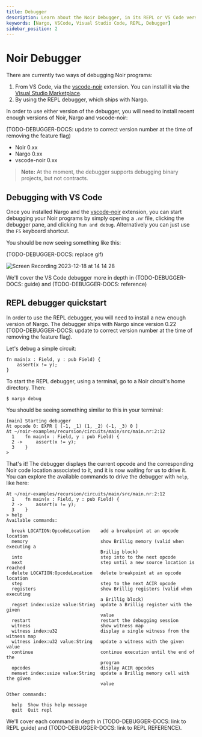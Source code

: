 ```yaml
---
title: Debugger
description: Learn about the Noir Debugger, in its REPL or VS Code versions.
keywords: [Nargo, VSCode, Visual Studio Code, REPL, Debugger]
sidebar_position: 2
---
```


# Noir Debugger

There are currently two ways of debugging Noir programs:

1. From VS Code, via the [vscode-noir](https://github.com/noir-lang/vscode-noir) extension. You can install it via the [Visual Studio Marketplace](https://marketplace.visualstudio.com/items?itemName=noir-lang.vscode-noir).
2. By using the REPL debugger, which ships with Nargo.

In order to use either version of the debugger, you will need to install recent enough versions of Noir, Nargo and vscode-noir:

(TODO-DEBUGGER-DOCS: update to correct version number at the time of removing the feature flag)
- Noir 0.xx 
- Nargo 0.xx
- vscode-noir 0.xx

> **Note:** At the moment, the debugger supports debugging binary projects, but not contracts.


## Debugging with VS Code

Once you installed Nargo and the [vscode-noir](https://github.com/noir-lang/vscode-noir) extension, you can start debugging your Noir programs by simply opening a `.nr` file, clicking the debugger pane, and clicking `Run and debug`. Alternatively you can just use the `F5` keyboard shortcut.

You should be now seeing something like this:

(TODO-DEBUGGER-DOCS: replace gif)

![Screen Recording 2023-12-18 at 14 14 28](https://github.com/manastech/noir/assets/651693/36b4becb-953a-4158-9c5a-7a185673f54f)

We'll cover the VS Code debugger more in depth in (TODO-DEBUGGER-DOCS: guide) and (TODO-DEBUGGER-DOCS: reference) 

## REPL debugger quickstart

In order to use the REPL debugger, you will need to install a new enough version of Nargo. The debugger ships with Nargo since version 0.22 (TODO-DEBUGGER-DOCS: update to correct version number at the time of removing the feature flag).

Let's debug a simple circuit:

```
fn main(x : Field, y : pub Field) {
    assert(x != y);
}
```

To start the REPL debugger, using a terminal, go to a Noir circuit's home directory. Then:

`$ nargo debug`

You should be seeing something similar to this in your terminal:

```
[main] Starting debugger
At opcode 0: EXPR [ (-1, _1) (1, _2) (-1, _3) 0 ]
At ~/noir-examples/recursion/circuits/main/src/main.nr:2:12
  1    fn main(x : Field, y : pub Field) {
  2 ->     assert(x != y);
  3    }
> 
```


That's it! The debugger displays the current opcode and the corresponding Noir code location associated to it, and it is now waiting for us to drive it. You can explore the available commands to drive the debugger with `help`, like here:

```
At ~/noir-examples/recursion/circuits/main/src/main.nr:2:12
  1    fn main(x : Field, y : pub Field) {
  2 ->     assert(x != y);
  3    }
> help
Available commands:

  break LOCATION:OpcodeLocation    add a breakpoint at an opcode location
  memory                           show Brillig memory (valid when executing a
                                   Brillig block)
  into                             step into to the next opcode
  next                             step until a new source location is reached
  delete LOCATION:OpcodeLocation   delete breakpoint at an opcode location
  step                             step to the next ACIR opcode
  registers                        show Brillig registers (valid when executing
                                   a Brillig block)
  regset index:usize value:String  update a Brillig register with the given
                                   value
  restart                          restart the debugging session
  witness                          show witness map
  witness index:u32                display a single witness from the witness map
  witness index:u32 value:String   update a witness with the given value
  continue                         continue execution until the end of the
                                   program
  opcodes                          display ACIR opcodes
  memset index:usize value:String  update a Brillig memory cell with the given
                                   value

Other commands:

  help  Show this help message
  quit  Quit repl
```


We'll cover each command in depth in (TODO-DEBUGGER-DOCS: link to REPL guide) and (TODO-DEBUGGER-DOCS: link to REPL REFERENCE). 
